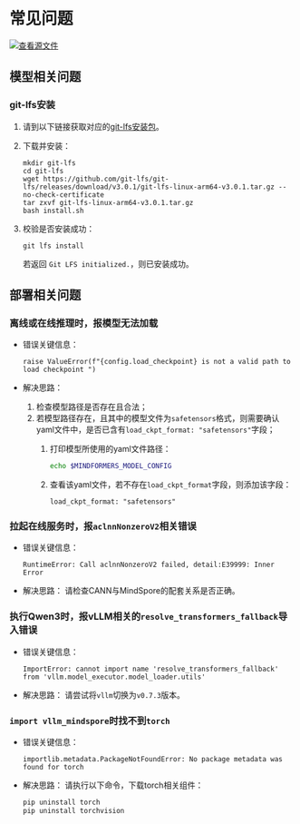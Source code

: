 # 常见问题

[![查看源文件](https://mindspore-website.obs.cn-north-4.myhuaweicloud.com/website-images/master/resource/_static/logo_source.svg)](https://gitee.com/mindspore/docs/blob/master/docs/vllm_mindspore/docs/source_zh_cn/faqs/faqs.md)

## 模型相关问题

### git-lfs安装

1. 请到以下链接获取对应的[git-lfs安装包](https://github.com/git-lfs/git-lfs/releases/tag/v3.0.1)。
2. 下载并安装：

   ```shell
   mkdir git-lfs
   cd git-lfs
   wget https://github.com/git-lfs/git-lfs/releases/download/v3.0.1/git-lfs-linux-arm64-v3.0.1.tar.gz --no-check-certificate
   tar zxvf git-lfs-linux-arm64-v3.0.1.tar.gz
   bash install.sh
   ```

3. 校验是否安装成功：

   ```shell
   git lfs install
   ```

   若返回 `Git LFS initialized.`，则已安装成功。

## 部署相关问题

### 离线或在线推理时，报模型无法加载

- 错误关键信息：

   ```text
   raise ValueError(f"{config.load_checkpoint} is not a valid path to load checkpoint ")
   ```

- 解决思路：
  1. 检查模型路径是否存在且合法；
  2. 若模型路径存在，且其中的模型文件为`safetensors`格式，则需要确认yaml文件中，是否已含有`load_ckpt_format: "safetensors"`字段；
     1. 打印模型所使用的yaml文件路径：

        ```bash
        echo $MINDFORMERS_MODEL_CONFIG
        ```

     2. 查看该yaml文件，若不存在`load_ckpt_format`字段，则添加该字段：

        ```text
        load_ckpt_format: "safetensors"
        ```

### 拉起在线服务时，报`aclnnNonzeroV2`相关错误

- 错误关键信息：

   ```text
   RuntimeError: Call aclnnNonzeroV2 failed, detail:E39999: Inner Error
   ```

- 解决思路：
   请检查CANN与MindSpore的配套关系是否正确。

### 执行Qwen3时，报vLLM相关的`resolve_transformers_fallback`导入错误

- 错误关键信息：

   ```text
   ImportError: cannot import name 'resolve_transformers_fallback' from 'vllm.model_executor.model_loader.utils'
   ```

- 解决思路：
   请尝试将`vllm`切换为`v0.7.3`版本。

### `import vllm_mindspore`时找不到`torch`

- 错误关键信息：

   ```text
   importlib.metadata.PackageNotFoundError: No package metadata was found for torch
   ```

- 解决思路：
   请执行以下命令，下载torch相关组件：

   ```bash
   pip uninstall torch
   pip uninstall torchvision
   ```
